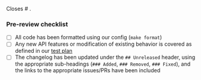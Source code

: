 Closes # .

### Pre-review checklist

- [ ] All code has been formatted using our config (`make format`)
- [ ] Any new API features or modification of existing behavior is covered as defined in our [test plan](../doc/test-plan.md)
- [ ] The changelog has been updated under the `## Unreleased` header, using the appropriate sub-headings (`### Added`, `### Removed`, `### Fixed`), and the links to the appropriate issues/PRs have been included
